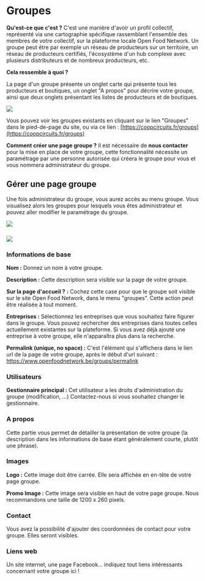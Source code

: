 # Groupes

**Qu'est-ce que c'est ?** C'est une manière d'avoir un profil collectif, représenté via une cartographie spécifique rassemblant l'ensemble des membres de votre collectif, sur la plateforme locale Open Food Network. Un groupe peut être par exemple un réseau de producteurs sur un territoire, un réseau de producteurs certifiés, l'écosystème d'un hub complexe avec plusieurs distributeurs et de nombreux producteurs, etc.

**Cela ressemble à quoi ?**&#x20;

La page d'un groupe présente un onglet carte qui présente tous les producteurs et boutiques, un onglet "A propos" pour décrire votre groupe, ainsi que deux onglets présentant les listes de producteurs et de boutiques.

![](<../../.gitbook/assets/Screen Shot 2022-08-11 at 22.50.07.png>)

Vous pouvez voir les groupes existants en cliquant sur le lien "Groupes" dans le pied-de-page du site, ou via ce lien : [https://coopcircuits.fr/groups](https://coopcircuits.fr/groups)

**Comment créer une page groupe ?** Il est nécessaire de **nous contacter** pour la mise en place de votre groupe, cette fonctionnalité nécessite un paramétrage par une personne autorisée qui créera le groupe pour vous et vous nommera administrateur du groupe.

## Gérer une page groupe

Une fois administrateur du groupe, vous aurez accès au menu groupe. Vous visualisez alors les groupes pour lesquels vous êtes administrateur et pouvez aller modifier le paramétrage du groupe.&#x20;

![](<../../.gitbook/assets/image (59).png>)

### ![](<../../.gitbook/assets/image (54).png>)

### Informations de base

**Nom :** Donnez un nom à votre groupe.

**Description :** Cette description sera visible sur la page de votre groupe.

**Sur la page d'accueil ?** **:** Cochez cette case pour que le groupe soit visible sur le site Open Food Network, dans le menu "groupes". Cette action peut être réalisée à tout moment.

**Entreprises :** Sélectionnez les entreprises que vous souhaitez faire figurer dans le groupe. Vous pouvez rechercher des entreprises dans toutes celles actuellement existantes sur la plateforme. Si vous avez déjà ajouté une entreprise à votre groupe, elle n'apparaîtra plus dans la recherche.

**Permalink (unique, no space) :** C'est l'élément qui s'affichera dans le lien url de la page de votre groupe, après le début d'url suivant : https://www.openfoodnetwork.be/groups/permalink

### Utilisateurs

**Gestionnaire principal :** Cet utilisateur a les droits d'administration du groupe (modification, ...) Contactez-nous si vous souhaitez changer le gestionnaire.

### A propos

Cette partie vous permet de détailler la présentation de votre groupe (la description dans les informations de base étant généralement courte, plutôt une phrase).

### Images

**Logo :** Cette image doit être carrée. Elle sera affichée en en-tête de votre page groupe.

**Promo Image :** Cette image sera visible en haut de votre page groupe. Nous recommandons une taille de 1200 x 260 pixels.

### Contact

Vous avez la possibilité d'ajouter des coordonnées de contact pour votre groupe. Elles seront visibles.

### Liens web

Un site internet, une page Facebook... indiquez tout liens intéressants concernant votre groupe ici !
